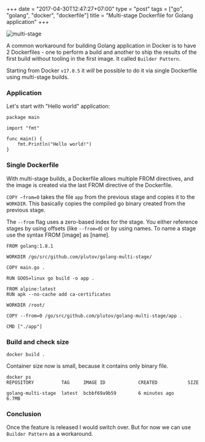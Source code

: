 +++
date = "2017-04-30T12:47:27+07:00"
type = "post"
tags = ["go", "golang", "docker", "dockerfile"]
title = "Multi-stage Dockerfile for Golang application"
+++

![multi-stage](/multi-stage.png)

A common workaround for building Golang application in Docker is to have 2 Dockerfiles - one to perform a build and another to ship the results of the first build without  tooling in the first image. It called `Builder Pattern`.

Starting from Docker `v17.0.5` it *will* be possible to do it via single Dockerfile using multi-stage builds.

### Application

Let's start with "Hello world" application:
```
package main

import "fmt"

func main() {
	fmt.Println("Hello world!")
}
```

### Single Dockerfile

With multi-stage builds, a Dockerfile allows multiple FROM directives, and the image is created via the last FROM directive of the Dockerfile.

`COPY –from=0` takes the file `app` from the previous stage and copies it to the `WORKDIR`. This basically copies the compiled go binary created from the previous stage.

The `--from` flag uses a zero-based index for the stage. You either reference stages by using offsets (like `--from=0`) or by using names. To name a stage use the syntax FROM [image] as [name].

```
FROM golang:1.8.1

WORKDIR /go/src/github.com/plutov/golang-multi-stage/

COPY main.go .

RUN GOOS=linux go build -o app .

FROM alpine:latest
RUN apk --no-cache add ca-certificates

WORKDIR /root/

COPY --from=0 /go/src/github.com/plutov/golang-multi-stage/app .

CMD ["./app"]
```

### Build and check size

```
docker build .
```

Container size now is small, because it contains only binary file.
```
docker ps
REPOSITORY          TAG     IMAGE ID            CREATED           SIZE

golang-multi-stage  latest  bcbbf69a9b59        6 minutes ago     6.7MB
```

### Conclusion

Once the feature is released I would switch over. But for now we can use `Builder Pattern` as a workaround.
